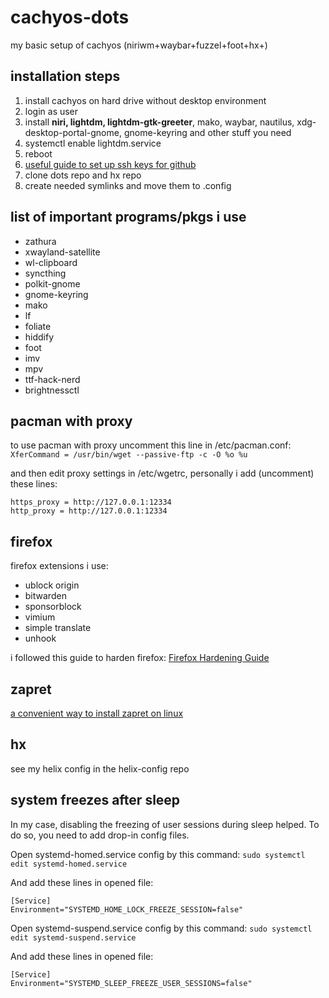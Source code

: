 # cachyos-dots

my basic setup of cachyos (niriwm+waybar+fuzzel+foot+hx+)

## installation steps

1. install cachyos on hard drive without desktop environment
2. login as user
3. install **niri, lightdm, lightdm-gtk-greeter**, mako, waybar, nautilus, xdg-desktop-portal-gnome, gnome-keyring and other stuff you need
4. systemctl enable lightdm.service
5. reboot
6. [useful guide to set up ssh keys for github](https://dev.to/aditya8raj/setup-github-ssh-keys-for-linux-1hib)
7. clone dots repo and hx repo
8. create needed symlinks and move them to .config

## list of important programs/pkgs i use

- zathura
- xwayland-satellite
- wl-clipboard
- syncthing
- polkit-gnome
- gnome-keyring
- mako
- lf
- foliate
- hiddify
- foot
- imv
- mpv
- ttf-hack-nerd
- brightnessctl

## pacman with proxy

to use pacman with proxy uncomment this line in /etc/pacman.conf: `XferCommand = /usr/bin/wget --passive-ftp -c -O %o %u` 

and then edit proxy settings in /etc/wgetrc, personally i add (uncomment) these lines:
```
https_proxy = http://127.0.0.1:12334
http_proxy = http://127.0.0.1:12334
```

## firefox

firefox extensions i use:

- ublock origin
- bitwarden
- sponsorblock
- vimium
- simple translate
- unhook

i followed this guide to harden firefox: [Firefox Hardening Guide](https://brainfucksec.github.io/firefox-hardening-guide)

## zapret

[a convenient way to install zapret on linux](https://github.com/Snowy-Fluffy/zapret.installer)

## hx

see my helix config in the helix-config repo

## system freezes after sleep

In my case, disabling the freezing of user sessions during sleep helped. To do so, you need to add drop-in config files.

Open systemd-homed.service config by this command: `sudo systemctl edit systemd-homed.service`

And add these lines in opened file:

```
[Service]
Environment="SYSTEMD_HOME_LOCK_FREEZE_SESSION=false"
```

Open systemd-suspend.service config by this command: `sudo systemctl edit systemd-suspend.service`

And add these lines in opened file:

```
[Service]
Environment="SYSTEMD_SLEEP_FREEZE_USER_SESSIONS=false"
```
